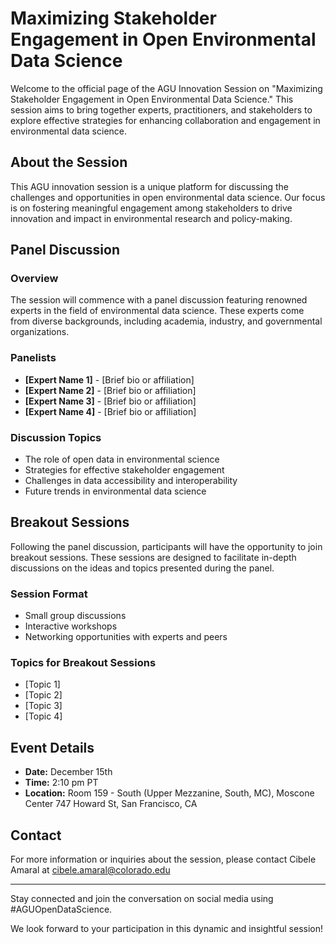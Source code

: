 
# Maximizing Stakeholder Engagement in Open Environmental Data Science

Welcome to the official page of the AGU Innovation Session on "Maximizing Stakeholder Engagement in Open Environmental Data Science." This session aims to bring together experts, practitioners, and stakeholders to explore effective strategies for enhancing collaboration and engagement in environmental data science.

## About the Session

This AGU innovation session is a unique platform for discussing the challenges and opportunities in open environmental data science. Our focus is on fostering meaningful engagement among stakeholders to drive innovation and impact in environmental research and policy-making.

## Panel Discussion

### Overview

The session will commence with a panel discussion featuring renowned experts in the field of environmental data science. These experts come from diverse backgrounds, including academia, industry, and governmental organizations.

### Panelists

- **[Expert Name 1]** - [Brief bio or affiliation]
- **[Expert Name 2]** - [Brief bio or affiliation]
- **[Expert Name 3]** - [Brief bio or affiliation]
- **[Expert Name 4]** - [Brief bio or affiliation]

### Discussion Topics

- The role of open data in environmental science
- Strategies for effective stakeholder engagement
- Challenges in data accessibility and interoperability
- Future trends in environmental data science

## Breakout Sessions

Following the panel discussion, participants will have the opportunity to join breakout sessions. These sessions are designed to facilitate in-depth discussions on the ideas and topics presented during the panel.

### Session Format

- Small group discussions
- Interactive workshops
- Networking opportunities with experts and peers

### Topics for Breakout Sessions

- [Topic 1]
- [Topic 2]
- [Topic 3]
- [Topic 4]

## Event Details

- **Date:** December 15th
- **Time:** 2:10 pm PT
- **Location:** Room 159 - South (Upper Mezzanine, South, MC), Moscone Center 747 Howard St, San Francisco, CA 


## Contact

For more information or inquiries about the session, please contact Cibele Amaral at cibele.amaral@colorado.edu

---

Stay connected and join the conversation on social media using #AGUOpenDataScience.

We look forward to your participation in this dynamic and insightful session!



